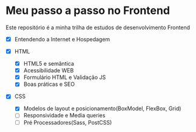 # Meu passo a passo no Frontend
Este repositório é a minha trilha de estudos de desenvolvimento Frontend

- [x] Entendendo a Internet e Hospedagem<br>

- [x] HTML
  - [x] HTML5 e semântica
  - [X] Acessibilidade WEB
  - [X] Formulário HTML e Validação JS
  - [X] Boas práticas e SEO<br>

- [X] CSS
  - [X] Modelos de layout e posicionamento(BoxModel, FlexBox, Grid)
  - [ ] Responsividade e Media queries
  - [ ] Pré Processadores(Sass, PostCSS)
